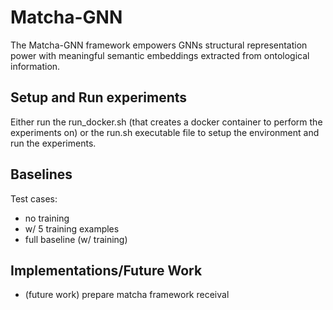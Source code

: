 # Matcha-GNN
The Matcha-GNN framework empowers GNNs structural representation power with meaningful semantic embeddings extracted from ontological information.


## Setup and Run experiments
Either run the run_docker.sh (that creates a docker container to perform the experiments on) or the run.sh executable file to setup the environment and run the experiments.


## Baselines
Test cases:
- no training
- w/ 5 training examples
- full baseline (w/ training)

## Implementations/Future Work
- (future work) prepare matcha framework receival
